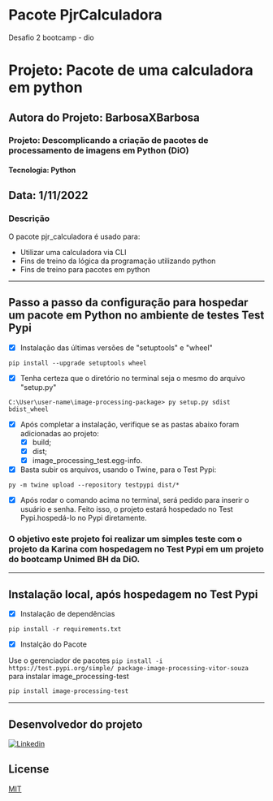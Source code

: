 # Pacote PjrCalculadora
Desafio 2 bootcamp - dio 

# Projeto: Pacote de uma calculadora em python
## Autora do Projeto: BarbosaXBarbosa
### Projeto: Descomplicando a criação de pacotes de processamento de imagens em Python (DiO)
#### Tecnologia: Python
Data: 1/11/2022
-----------------------------------------
### Descrição
O pacote pjr_calculadora é usado para:

- Utilizar uma calculadora via CLI
- Fins de treino da lógica da programação utilizando python
- Fins de treino para pacotes em python
---------------------------------------------
## Passo a passo da configuração para hospedar um pacote em Python no ambiente de testes Test Pypi

- [x] Instalação das últimas versões de "setuptools" e "wheel"

```
pip install --upgrade setuptools wheel
```
- [x] Tenha certeza que o diretório no terminal seja o mesmo do arquivo "setup.py"

```
C:\User\user-name\image-processing-package> py setup.py sdist bdist_wheel
```

- [x] Após completar a instalação, verifique se as pastas abaixo foram adicionadas ao projeto:
  - [x] build;
  - [x] dist;
  - [x] image_processing_test.egg-info.

- [x] Basta subir os arquivos, usando o Twine, para o Test Pypi:

```
py -m twine upload --repository testpypi dist/*
```

- [x] Após rodar o comando acima no terminal, será pedido para inserir o usuário e senha. Feito isso, o projeto estará hospedado no Test Pypi.hospedá-lo no Pypi diretamente.

### O objetivo este projeto foi realizar um simples teste com o projeto da Karina com hospedagem no Test Pypi em um projeto do bootcamp Unimed BH da DiO.

----------------------------------------------------
## Instalação local, após hospedagem no Test Pypi

- [x] Instalação de dependências
```
pip install -r requirements.txt
```

- [x] Instalção do Pacote

Use o gerenciador de pacotes ```pip install -i https://test.pypi.org/simple/ package-image-processing-vitor-souza ```para instalar image_processing-test

```bash
pip install image-processing-test
```
-------------------------------------------------

## Desenvolvedor do projeto



[![Linkedin](https://img.shields.io/badge/LinkedIn-0077B5?style=for-the-badge&logo=linkedin&logoColor=white)](https://github.com/barbosaxbarbosa)

## License
[MIT](https://choosealicense.com/licenses/mit/)